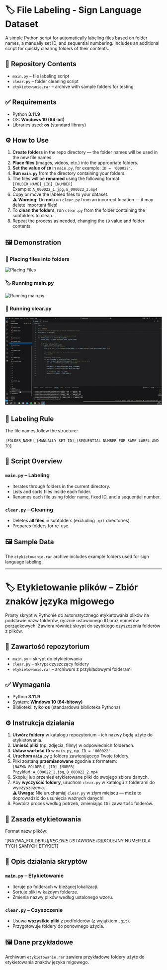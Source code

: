 # 🏷️ File Labeling - Sign Language Dataset

A simple Python script for automatically labeling files based on folder names, a manually set ID, and sequential numbering. Includes an additional script for quickly clearing folders of their contents.

## 📂 Repository Contents

- `main.py` – file labeling script
- `clear.py` – folder cleaning script
- `etykietowanie.rar` – archive with sample folders for testing

## ✅ Requirements

- Python **3.11.9**
- OS: **Windows 10 (64-bit)**
- Libraries used: **os** (standard library)

## ⚙️ How to Use

1. **Create folders** in the repo directory — the folder names will be used in the new file names.
2. **Place files** (images, videos, etc.) into the appropriate folders.
3. **Set the value of `ID`** in `main.py`, for example: `ID = '000022'`.
4. **Run `main.py`** from the directory containing your folders.
5. The files will be **renamed** using the following format:  
`[FOLDER_NAME]_[ID]_[NUMBER]`  
Example: `A_000022_1.jpg`, `B_000022_2.mp4`
6. Copy or move the labeled files to your dataset.  
⚠️ **Warning:** Do **not** run `clear.py` from an incorrect location — it may delete important files!
7. To **clean the folders**, run `clear.py` from the folder containing the subfolders to clean.
8. Repeat the process as needed, changing the `ID` value and folder contents.

## 🖼️ Demonstration

### 📁 Placing files into folders  
![Placing Files](gif1.gif)

### 🏷️ Running main.py  
![Running main.py](gif2.gif)

### 🧹 Running clear.py  
![Running clear.py](gif3.gif)


## 🔁 Labeling Rule

The file names follow the structure:

`[FOLDER_NAME]_[MANUALLY SET ID]_[SEQUENTIAL NUMBER FOR SAME LABEL AND ID]`


## 🧹 Script Overview

### `main.py` – Labeling

- Iterates through folders in the current directory.
- Lists and sorts files inside each folder.
- Renames each file using folder name, fixed ID, and a sequential number.

### `clear.py` – Cleaning

- Deletes **all files** in subfolders (excluding `.git` directories).
- Prepares folders for re-use.

## 🖼️ Sample Data

The `etykietowanie.rar` archive includes example folders used for sign language labeling.

---

# 🏷️ Etykietowanie plików – Zbiór znaków języka migowego

Prosty skrypt w Pythonie do automatycznego etykietowania plików na podstawie nazw folderów, ręcznie ustawionego ID oraz numerów porządkowych. Zawiera również skrypt do szybkiego czyszczenia folderów z plików.

## 📂 Zawartość repozytorium

- `main.py` – skrypt do etykietowania
- `clear.py` – skrypt czyszczący foldery
- `etykietowanie.rar` – archiwum z przykładowymi folderami
## ✅ Wymagania

- Python **3.11.9**
- System: **Windows 10 (64-bitowy)**
- Biblioteki: tylko **os** (standardowa biblioteka Pythona)

## ⚙️ Instrukcja działania

1. **Utwórz foldery** w katalogu repozytorium – ich nazwy będą użyte do etykietowania.
2. **Umieść pliki** (np. zdjęcia, filmy) w odpowiednich folderach.
3. **Ustaw wartość `ID`** w `main.py`, np. `ID = '000022'`.
4. **Uruchom `main.py`** z folderu zawierającego Twoje foldery.
5. Pliki zostaną **przemianowane** zgodnie z formatem:  
`[NAZWA_FOLDERU]_[ID]_[NUMER]`  
Przykład: `A_000022_1.jpg`, `B_000022_2.mp4`
6. Skopiuj lub przenieś etykietowane pliki do swojego zbioru danych.
7. Aby **wyczyścić foldery**, uruchom `clear.py` w katalogu z folderami do wyczyszczenia.  
⚠️ **Uwaga:** Nie uruchamiaj `clear.py` w złym miejscu — może to doprowadzić do usunięcia ważnych danych!
8. Powtórz proces według potrzeb, zmieniając `ID` i zawartość folderów.

## 🔁 Zasada etykietowania

Format nazw plików:

'[NAZWA_FOLDERU]_[RĘCZNIE USTAWIONE ID]_[KOLEJNY NUMER DLA TYCH SAMYCH ETYKIET]'


## 🧹 Opis działania skryptów

### `main.py` – Etykietowanie

- Iteruje po folderach w bieżącej lokalizacji.
- Sortuje pliki w każdym folderze.
- Zmienia nazwy plików według ustalonego wzoru.

### `clear.py` – Czyszczenie

- Usuwa **wszystkie pliki** z podfolderów (z wyjątkiem `.git`).
- Przygotowuje foldery do ponownego użycia.

## 🖼️ Dane przykładowe

Archiwum `etykietowanie.rar` zawiera przykładowe foldery użyte do etykietowania znaków języka migowego.

